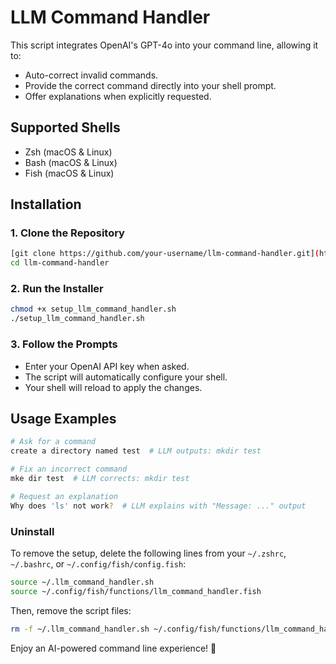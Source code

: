 # LLM Command Handler

This script integrates OpenAI's GPT-4o into your command line, allowing it to:
- Auto-correct invalid commands.
- Provide the correct command directly into your shell prompt.
- Offer explanations when explicitly requested.

## Supported Shells
- Zsh (macOS & Linux)
- Bash (macOS & Linux)
- Fish (macOS & Linux)

## Installation

### 1. Clone the Repository
```sh
[git clone https://github.com/your-username/llm-command-handler.git](https://github.com/tscherrie/LLShell.git)
cd llm-command-handler
```

### 2. Run the Installer
```sh
chmod +x setup_llm_command_handler.sh
./setup_llm_command_handler.sh
```

### 3. Follow the Prompts
- Enter your OpenAI API key when asked.
- The script will automatically configure your shell.
- Your shell will reload to apply the changes.

## Usage Examples
```sh
# Ask for a command
create a directory named test  # LLM outputs: mkdir test

# Fix an incorrect command
mke dir test  # LLM corrects: mkdir test

# Request an explanation
Why does 'ls' not work?  # LLM explains with "Message: ..." output
```

### Uninstall
To remove the setup, delete the following lines from your `~/.zshrc`, `~/.bashrc`, or `~/.config/fish/config.fish`:
```sh
source ~/.llm_command_handler.sh
source ~/.config/fish/functions/llm_command_handler.fish
```
Then, remove the script files:
```sh
rm -f ~/.llm_command_handler.sh ~/.config/fish/functions/llm_command_handler.fish
```

Enjoy an AI-powered command line experience! 🚀
